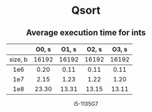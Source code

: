 <h1 align="center">Qsort</h1>

<h2 align="center">Average execution time for ints</h2>
<figure>
<table align="center">
<thead>
<tr>
<th style="text-align: center;"></th>
<th style="text-align: center;"> O0, s </th>
<th style="text-align: center;"> O1, s </th>
<th style="text-align: center;"> O2, s </th>
<th style="text-align: center;"> O3, s </th>
</tr>
</thead>
<tr>
<td style="text-align: center;"> size, b </td>
<td style="text-align: center;"> 16192 </td>
<td style="text-align: center;"> 16192 </td>
<td style="text-align: center;"> 16192 </td>
<td style="text-align: center;"> 16192 </td>
</tr>
</thead>
<tbody>
<tr>
<td style="text-align: center;"> 1e6 </td>
<td style="text-align: center;"> 0.20 </td>
<td style="text-align: center;"> 0.11 </td>
<td style="text-align: center;"> 0.11 </td>
<td style="text-align: center;"> 0.11 </td>
</tr>
<tr>
<td style="text-align: center;"> 1e7 </td>
<td style="text-align: center;"> 2.15 </td>
<td style="text-align: center;"> 1.23 </td>
<td style="text-align: center;"> 1.22 </td>
<td style="text-align: center;"> 1.20 </td>
</tr>
<tr>
<td style="text-align: center;"> 1e8 </td>
<td style="text-align: center;"> 23.30 </td>
<td style="text-align: center;"> 13.31 </td>
<td style="text-align: center;"> 13.15 </td>
<td style="text-align: center;"> 13.11 </td>
</tr>
</tbody>
</table>
<figcaption><p align="center">i5-1135G7</p></figcaption>
</figure>